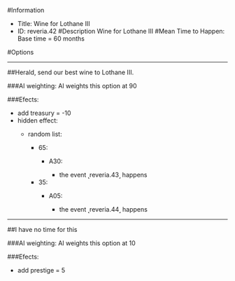 #Information
 - Title: Wine for Lothane III
 - ID: reveria.42
#Description
Wine for Lothane III
#Mean Time to Happen:
Base time = 60 months

#Options

___
##Herald, send our best wine to Lothane III.

###AI weighting:
AI weights this option at 90


###Efects:<ul><li>add treasury = -10</li><li>hidden effect:</li><ul><li>random list:</li><ul><li>65:</li><ul><li>A30:</li><ul><li>the event ˻reveria.43˼ happens</li></ul></ul><li>35:</li><ul><li>A05:</li><ul><li>the event ˻reveria.44˼ happens</li></ul></ul></ul></ul></ul>

___
##I have no time for this

###AI weighting:
AI weights this option at 10


###Efects:<ul><li>add prestige = 5</li></ul>
